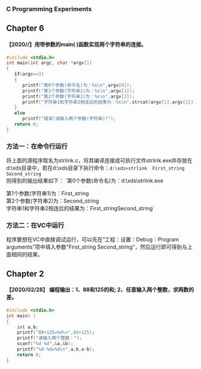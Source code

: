 ### C Programming Experiments
## **Chapter 6**
#### 【2020/**/**】用带参数的main( )函数实现两个字符串的连接。
```c
#include <stdio.h>
int main(int argc, char *argv[])
{
   if(argc==3)
   {
      printf("第0个参数(命令名)为：%s\n",argv[0]);
      printf("第1个参数(字符串1)为：%s\n",argv[1]);
      printf("第2个参数(字符串2)为：%s\n",argv[2]);
      printf("字符串1和字符串2相连后的结果为：%s\n",strcat(argv[1],argv[2]));
   }
   else
      printf("错误!请输入两个参数(字符串)!");
   return 0;
}
```
### 方法一：在命令行运行
将上面的源程序取名为strlink.c，将其编译连接成可执行文件strlink.exe并存放在d:\xds目录中，若在d:\xds目录下执行命令：`d:\xds>strlink  First_string  Second_string`  
则得到的输出结果如下：
`第0个参数(命令名)为：d:\xds\strlink.exe  

第1个参数(字符串1)为：First_string  
第2个参数(字符串2)为：Second_string  
字符串1和字符串2相连后的结果为：First_stringSecond_string`
### 方法二：在VC中运行
程序要想在VC中直接调试运行，可以先在“工程｜设置｜Debug｜Program arguments”项中填入参数“First_string  Second_string”，然后运行即可得到与上面相同的结果。

## **Chapter 2**
#### 【2020/02/28】 编程输出：1、88和125的和; 2、任意输入两个整数，求两数的差。
```c
#include <stdio.h>
int main( )
{	
	int a,b;
	printf("88+125=%d\n",88+125);
    printf("请输入两个整数：");
	scanf("%d %d",&a,&b);
	printf("%d-%d=%d\n",a,b,a-b);
    return 0;
} 
```
